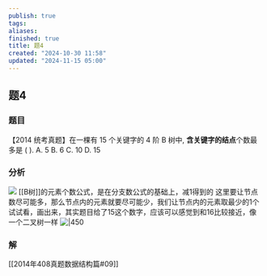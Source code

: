 ```yaml
---
publish: true
tags: 
aliases: 
finished: true
title: 题4
created: "2024-10-30 11:58"
updated: "2024-11-15 05:00"
---
```

## 题4
### 题目
【2014 统考真题】在一棵有 15 个关键字的 4 阶 B 树中, **含关键字的结点**个数最多是 ( ).
A. 5 
B. 6 
C. 10 
D. 15
### 分析
![](https://img.hwenyi.tech/202411151248968.webp)
[[B树]]的元素个数公式，是在分支数公式的基础上，减1得到的
这里要让节点数尽可能多，那么节点内的元素就要尽可能少，我们让节点内的元素取最少的1个试试看，画出来，其实题目给了15这个数字，应该可以感觉到和16比较接近，像一个二叉树一样
![|450](https://img.hwenyi.tech/202411151253351.webp)
### 解
[[2014年408真题数据结构篇#09]]

